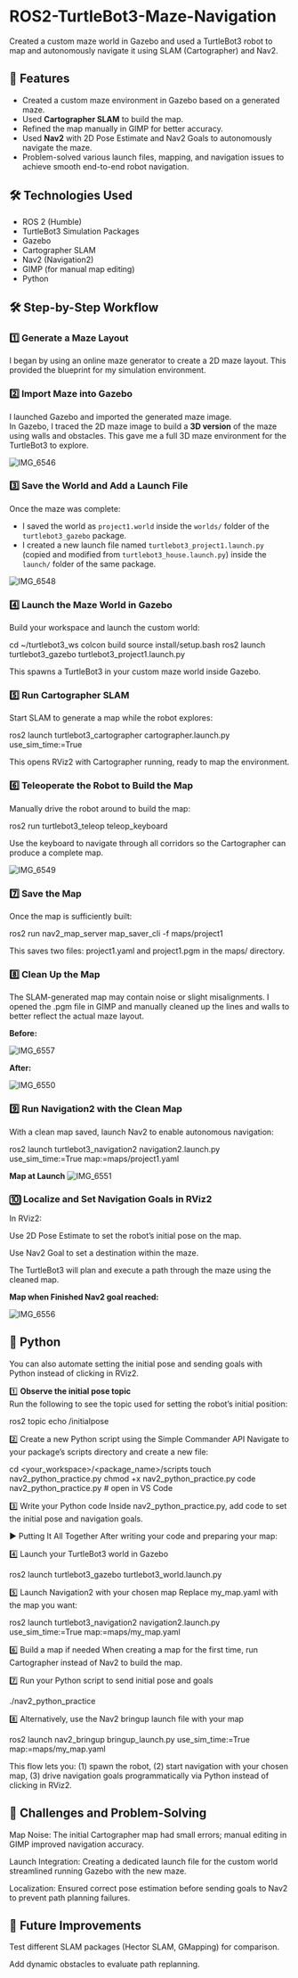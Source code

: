 # ROS2-TurtleBot3-Maze-Navigation
Created a custom maze world in Gazebo and used a TurtleBot3 robot to map and autonomously navigate it using SLAM (Cartographer) and Nav2.


## 🚀 Features
- Created a custom maze environment in Gazebo based on a generated maze.
- Used **Cartographer SLAM** to build the map.
- Refined the map manually in GIMP for better accuracy.
- Used **Nav2** with 2D Pose Estimate and Nav2 Goals to autonomously navigate the maze.
- Problem-solved various launch files, mapping, and navigation issues to achieve smooth end-to-end robot navigation.

## 🛠️ Technologies Used
- ROS 2 (Humble)  
- TurtleBot3 Simulation Packages  
- Gazebo  
- Cartographer SLAM  
- Nav2 (Navigation2)  
- GIMP (for manual map editing)
- Python

## 🛠️ Step-by-Step Workflow

### 1️⃣ Generate a Maze Layout
I began by using an online maze generator to create a 2D maze layout. This provided the blueprint for my simulation environment.

### 2️⃣ Import Maze into Gazebo
I launched Gazebo and imported the generated maze image.  
In Gazebo, I traced the 2D maze image to build a **3D version** of the maze using walls and obstacles. This gave me a full 3D maze environment for the TurtleBot3 to explore.

![IMG_6546](https://github.com/user-attachments/assets/dd15cd2d-db15-416e-951d-129bb79440bb)

### 3️⃣ Save the World and Add a Launch File
Once the maze was complete:
- I saved the world as `project1.world` inside the `worlds/` folder of the `turtlebot3_gazebo` package.
- I created a new launch file named `turtlebot3_project1.launch.py` (copied and modified from `turtlebot3_house.launch.py`) inside the `launch/` folder of the same package.

![IMG_6548](https://github.com/user-attachments/assets/354e37d0-a89b-461b-bde8-6e19b0905b7a)

### 4️⃣ Launch the Maze World in Gazebo
Build your workspace and launch the custom world:

cd ~/turtlebot3_ws
colcon build
source install/setup.bash
ros2 launch turtlebot3_gazebo turtlebot3_project1.launch.py

This spawns a TurtleBot3 in your custom maze world inside Gazebo.

### 5️⃣ Run Cartographer SLAM

Start SLAM to generate a map while the robot explores:

ros2 launch turtlebot3_cartographer cartographer.launch.py use_sim_time:=True

This opens RViz2 with Cartographer running, ready to map the environment.

### 6️⃣ Teleoperate the Robot to Build the Map

Manually drive the robot around to build the map:

ros2 run turtlebot3_teleop teleop_keyboard


Use the keyboard to navigate through all corridors so the Cartographer can produce a complete map.

![IMG_6549](https://github.com/user-attachments/assets/36f192bf-3ae4-46e1-8cb4-b1cef41262c0)


### 7️⃣ Save the Map

Once the map is sufficiently built:

ros2 run nav2_map_server map_saver_cli -f maps/project1


This saves two files: project1.yaml and project1.pgm in the maps/ directory.

### 8️⃣ Clean Up the Map

The SLAM-generated map may contain noise or slight misalignments.
I opened the .pgm file in GIMP and manually cleaned up the lines and walls to better reflect the actual maze layout.

**Before:** 

![IMG_6557](https://github.com/user-attachments/assets/8663320c-f0bc-4e87-96da-0900574babdb)


**After:** 

![IMG_6550](https://github.com/user-attachments/assets/492326fb-d545-4128-a100-6c2bbc0cdd1e)


### 9️⃣ Run Navigation2 with the Clean Map

With a clean map saved, launch Nav2 to enable autonomous navigation:

ros2 launch turtlebot3_navigation2 navigation2.launch.py use_sim_time:=True map:=maps/project1.yaml

**Map at Launch**
![IMG_6551](https://github.com/user-attachments/assets/6f4f27f7-30b7-4e17-8290-cd7c25846697)


### 🔟 Localize and Set Navigation Goals in RViz2

In RViz2:

Use 2D Pose Estimate to set the robot’s initial pose on the map.

Use Nav2 Goal to set a destination within the maze.

The TurtleBot3 will plan and execute a path through the maze using the cleaned map.


**Map when Finished Nav2 goal reached:**

![IMG_6556](https://github.com/user-attachments/assets/196f436b-fbf3-4440-90ea-bb11bdcdfa25)

## 🐍 Python

You can also automate setting the initial pose and sending goals with Python instead of clicking in RViz2.  

1️⃣ **Observe the initial pose topic**  
Run the following to see the topic used for setting the robot’s initial position:  

ros2 topic echo /initialpose

2️⃣ Create a new Python script using the Simple Commander API
Navigate to your package’s scripts directory and create a new file:


cd <your_workspace>/<package_name>/scripts
touch nav2_python_practice.py
chmod +x nav2_python_practice.py
code nav2_python_practice.py   # open in VS Code

3️⃣ Write your Python code
Inside nav2_python_practice.py, add code to set the initial pose and navigation goals.

▶️ Putting It All Together
After writing your code and preparing your map:

4️⃣ Launch your TurtleBot3 world in Gazebo


ros2 launch turtlebot3_gazebo turtlebot3_world.launch.py

5️⃣ Launch Navigation2 with your chosen map
Replace my_map.yaml with the map you want:


ros2 launch turtlebot3_navigation2 navigation2.launch.py use_sim_time:=True map:=maps/my_map.yaml

6️⃣ Build a map if needed
When creating a map for the first time, run Cartographer instead of Nav2 to build the map.

7️⃣ Run your Python script to send initial pose and goals

./nav2_python_practice

8️⃣ Alternatively, use the Nav2 bringup launch file with your map


ros2 launch nav2_bringup bringup_launch.py use_sim_time:=True map:=maps/my_map.yaml

This flow lets you:
(1) spawn the robot, 
(2) start navigation with your chosen map, 
(3) drive navigation goals programmatically via Python instead of clicking in RViz2.

## 🧩 Challenges and Problem-Solving

Map Noise: The initial Cartographer map had small errors; manual editing in GIMP improved navigation accuracy.

Launch Integration: Creating a dedicated launch file for the custom world streamlined running Gazebo with the new maze.

Localization: Ensured correct pose estimation before sending goals to Nav2 to prevent path planning failures.

## 📌 Future Improvements

Test different SLAM packages (Hector SLAM, GMapping) for comparison.

Add dynamic obstacles to evaluate path replanning.
   
